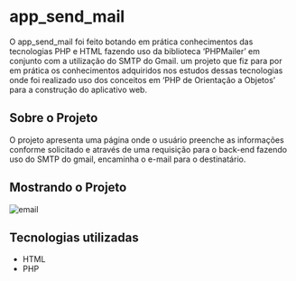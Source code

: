 # app_send_mail

O app_send_mail foi feito botando em prática conhecimentos das tecnologias PHP e HTML fazendo uso da biblioteca ‘PHPMailer’ em conjunto com a utilização do SMTP do Gmail. um projeto que fiz para por em prática os conhecimentos adquiridos nos estudos dessas tecnologias onde foi realizado uso dos conceitos em ‘PHP de Orientação a Objetos’ para a construção do aplicativo web.

## Sobre o Projeto

O projeto apresenta uma página onde o usuário preenche as informações conforme solicitado e através de uma requisição para o back-end fazendo uso do SMTP do gmail, encaminha o e-mail para o destinatário.

## Mostrando o Projeto
![email](https://user-images.githubusercontent.com/106271823/195217642-b0372e22-7e4b-4f15-9774-4e72957afe05.gif)

## Tecnologias utilizadas

- HTML
- PHP

